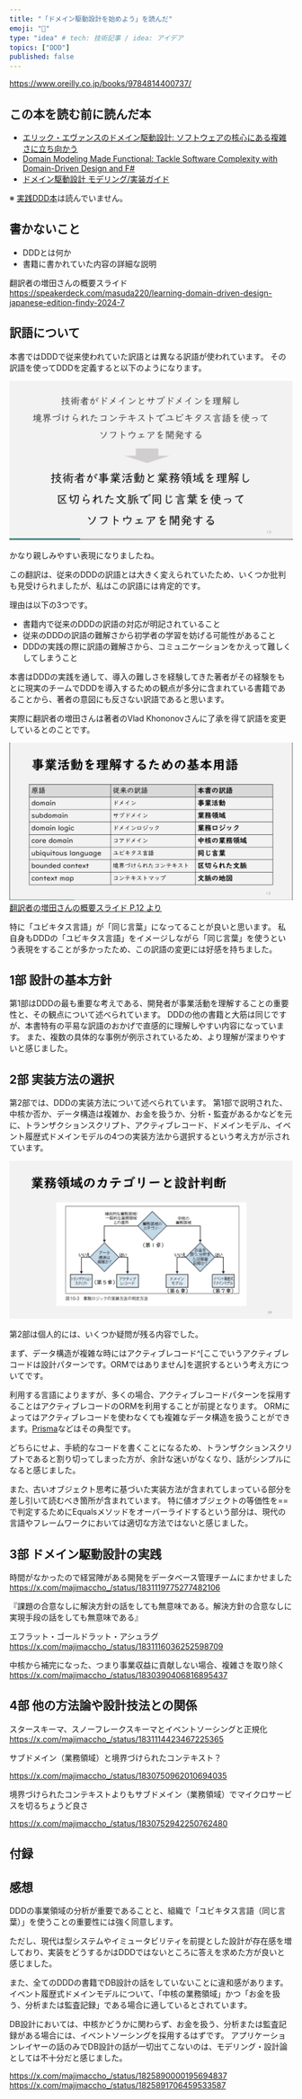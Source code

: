 ```yaml
---
title: "「ドメイン駆動設計を始めよう」を読んだ"
emoji: "🦍"
type: "idea" # tech: 技術記事 / idea: アイデア
topics: ["DDD"]
published: false
---
```


https://www.oreilly.co.jp/books/9784814400737/


## この本を読む前に読んだ本


- [エリック・エヴァンスのドメイン駆動設計: ソフトウェアの核心にある複雑さに立ち向かう](https://amzn.asia/d/1m11xqN)
- [Domain Modeling Made Functional: Tackle Software Complexity with Domain-Driven Design and F#](https://amzn.asia/d/ejmv9n3)
- [ドメイン駆動設計 モデリング/実装ガイド](https://booth.pm/ja/items/1835632)

※ [実践DDD本](https://amzn.asia/d/3aMYS20)は読んでいません。

## 書かないこと

- DDDとは何か
- 書籍に書かれていた内容の詳細な説明

翻訳者の増田さんの概要スライド
https://speakerdeck.com/masuda220/learning-domain-driven-design-japanese-edition-findy-2024-7

## 訳語について

本書ではDDDで従来使われていた訳語とは異なる訳語が使われています。
その訳語を使ってDDDを定義すると以下のようになります。

![新しい訳語でのDDDの定義](/images//start-ddd-slide-p13.png)

かなり親しみやすい表現になりましたね。

この翻訳は、従来のDDDの訳語とは大きく変えられていたため、いくつか批判も見受けられましたが、私はこの訳語には肯定的です。

理由は以下の3つです。
- 書籍内で従来のDDDの訳語の対応が明記されていること
- 従来のDDDの訳語の難解さから初学者の学習を妨げる可能性があること
- DDDの実践の際に訳語の難解さから、コミュニケーションをかえって難しくしてしまうこと

本書はDDDの実践を通して、導入の難しさを経験してきた著者がその経験をもとに現実のチームでDDDを導入するための観点が多分に含まれている書籍であることから、著者の意図にも反さない訳語であると思います。

実際に翻訳者の増田さんは著者のVlad Khononovさんに了承を得て訳語を変更しているとのことです。

![訳語対応表](/images//start-ddd-slide-p12.png)
[翻訳者の増田さんの概要スライド P.12 より](https://speakerdeck.com/masuda220/learning-domain-driven-design-japanese-edition-findy-2024-7)

特に「ユビキタス言語」が「同じ言葉」になってることが良いと思います。
私自身もDDDの「ユビキタス言語」をイメージしながら「同じ言葉」を使うという表現をすることが多かったため、この訳語の変更には好感を持ちました。

## 1部 設計の基本方針

第1部はDDDの最も重要な考えである、開発者が事業活動を理解することの重要性と、その観点について述べられています。
DDDの他の書籍と大筋は同じですが、本書特有の平易な訳語のおかげで直感的に理解しやすい内容になっています。
また、複数の具体的な事例が例示されているため、より理解が深まりやすいと感じました。

## 2部 実装方法の選択

第2部では、DDDの実装方法について述べられています。
第1部で説明された、中核か否か、データ構造は複雑か、お金を扱うか、分析・監査があるかなどを元に、トランザクションスクリプト、アクティブレコード、ドメインモデル、イベント履歴式ドメインモデルの4つの実装方法から選択するという考え方が示されています。

![実装方法の選択](/images//start-ddd-slide-p39.png)

第2部は個人的には、いくつか疑問が残る内容でした。

まず、データ構造が複雑な時にはアクティブレコード^[ここでいうアクティブレコードは設計パターンです。ORMではありません]を選択するという考え方についてです。

利用する言語によりますが、多くの場合、アクティブレコードパターンを採用することはアクティブレコードのORMを利用することが前提となります。
ORMによってはアクティブレコードを使わなくても複雑なデータ構造を扱うことができます。[Prisma](https://www.prisma.io/docs)などはその典型です。

どちらにせよ、手続的なコードを書くことになるため、トランザクションスクリプトであると割り切ってしまった方が、余計な迷いがなくなり、話がシンプルになると感じました。

また、古いオブジェクト思考に基づいた実装方法が含まれてしまっている部分を差し引いて読むべき箇所が含まれています。
特に値オブジェクトの等価性を==で判定するためにEqualsメソッドをオーバーライドするという部分は、現代の言語やフレームワークにおいては適切な方法ではないと感じました。

## 3部 ドメイン駆動設計の実践

時間がなかったので経営陣がある開発をデータベース管理チームにまかせました
https://x.com/majimaccho_/status/1831119775277482106

『課題の合意なしに解決方針の話をしても無意味である。解決方針の合意なしに実現手段の話をしても無意味である』

エフラット・ゴールドラット・アシュラグ
https://x.com/majimaccho_/status/1831116036252598709

中核から補完になった、つまり事業収益に貢献しない場合、複雑さを取り除く
https://x.com/majimaccho_/status/1830390406816895437

## 4部 他の方法論や設計技法との関係

スタースキーマ、スノーフレークスキーマとイベントソーシングと正規化
https://x.com/majimaccho_/status/1831114423467225365


サブドメイン（業務領域）と境界づけられたコンテキスト？

https://x.com/majimaccho_/status/1830750962010694035

境界づけられたコンテキストよりもサブドメイン（業務領域）でマイクロサービスを切るちょうど良さ

https://x.com/majimaccho_/status/1830752942250762480


## 付録


## 感想

DDDの事業領域の分析が重要であることと、組織で「ユビキタス言語（同じ言葉）」を使うことの重要性には強く同意します。

ただし、現代は型システムやイミュータビリティを前提とした設計が存在感を増しており、実装をどうするかはDDDではないところに答えを求めた方が良いと感じました。

また、全てのDDDの書籍でDB設計の話をしていないことに違和感があります。
イベント履歴式ドメインモデルについて、「中核の業務領域」かつ「お金を扱う、分析または監査記録」である場合に適しているとされています。

DB設計においては、中核かどうかに関わらず、お金を扱う、分析または監査記録がある場合には、イベントソーシングを採用するはずです。
アプリケーションレイヤーの話のみでDB設計の話が一切出てこないのは、モデリング・設計論としては不十分だと感じました。



https://x.com/majimaccho_/status/1825890000195694837
https://x.com/majimaccho_/status/1825891706459533587